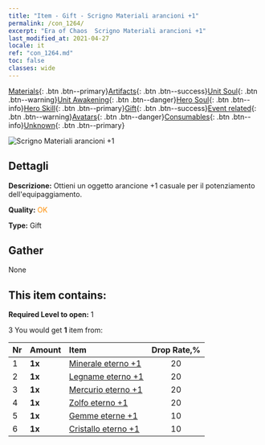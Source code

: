 ```yaml
---
title: "Item - Gift - Scrigno Materiali arancioni +1"
permalink: /con_1264/
excerpt: "Era of Chaos  Scrigno Materiali arancioni +1"
last_modified_at: 2021-04-27
locale: it
ref: "con_1264.md"
toc: false
classes: wide
---
```

 [Materials](/ItemsIT/){: .btn .btn--primary}[Artifacts](/ItemsIT/Artifacts/){: .btn .btn--success}[Unit Soul](/ItemsIT/UnitSoul/){: .btn .btn--warning}[Unit Awakening](/ItemsIT/UnitAwakening/){: .btn .btn--danger}[Hero Soul](/ItemsIT/HeroSoul/){: .btn .btn--info}[Hero Skill](/ItemsIT/HeroSkill/){: .btn .btn--primary}[Gift](/ItemsIT/Gift/){: .btn .btn--success}[Event related](/ItemsIT/Events/){: .btn .btn--warning}[Avatars](/ItemsIT/Avatars/){: .btn .btn--danger}[Consumables](/ItemsIT/Consumables/){: .btn .btn--info}[Unknown](/ItemsIT/Unknown/){: .btn .btn--primary}

 ![Scrigno Materiali arancioni +1](/images/t/i_304002.png)

## Dettagli
 **Descrizione:** Ottieni un oggetto arancione +1 casuale per il potenziamento dell'equipaggiamento.

 **Quality:** <span style="color: #FF8C00">OK</span>

 **Type:** Gift

## Gather

  None

## This item contains:

 **Required Level to open:** 1

 3 You would get **1** item  from:

  | Nr | Amount |     Item    | Drop Rate,% |
  |:---|:-------|:------------|:---------:|
  | 1 |  **1x** | [Minerale eterno +1](/ItemsIT/mat_68/) | 20 | 
  | 2 |  **1x** | [Legname eterno +1](/ItemsIT/mat_69/) | 20 | 
  | 3 |  **1x** | [Mercurio eterno +1](/ItemsIT/mat_70/) | 20 | 
  | 4 |  **1x** | [Zolfo eterno +1](/ItemsIT/mat_71/) | 20 | 
  | 5 |  **1x** | [Gemme eterne +1](/ItemsIT/mat_72/) | 10 | 
  | 6 |  **1x** | [Cristallo eterno +1](/ItemsIT/mat_73/) | 10 | 
